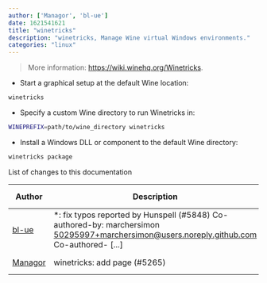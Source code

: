 ```yaml
---
author: ['Managor', 'bl-ue']
date: 1621541621
title: "winetricks"
description: "winetricks, Manage Wine virtual Windows environments."
categories: "linux"
---
```

> More information: <https://wiki.winehq.org/Winetricks>.

- Start a graphical setup at the default Wine location:

```bash
winetricks
```

- Specify a custom Wine directory to run Winetricks in:

```bash
WINEPREFIX=path/to/wine_directory winetricks
```

- Install a Windows DLL or component to the default Wine directory:

```bash
winetricks package
```
List of changes to this documentation


Author | Description | ISO 8601 Date | GitHub link
------|-----|-----|-----
[bl-ue](mailto:54780737+bl-ue@users.noreply.github.com) | *: fix typos reported by Hunspell (#5848) Co-authored-by: marchersimon <50295997+marchersimon@users.noreply.github.com> Co-authored- [...] | 2021-05-20T22:13:41 | [8ebd171d6f00](https://github.com/tldr-pages/tldr/commit/8ebd171d6f001698709fefc02b1fd5cc9f3a99c4)
[Managor](mailto:42655600+Managor@users.noreply.github.com) | winetricks: add page (#5265) | 2021-02-13T20:49:02 | [79d8cb64b71d](https://github.com/tldr-pages/tldr/commit/79d8cb64b71d8792f484f1049a642efacf19434d)

